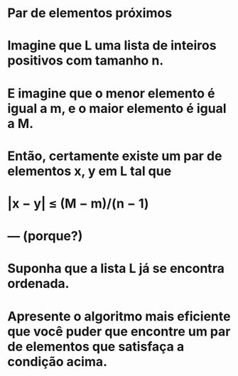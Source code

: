 # Par de elementos próximos
# Imagine que L uma lista de inteiros positivos com tamanho n.
# E imagine que o menor elemento é igual a m, e o maior elemento é igual a M.
# Então, certamente existe um par de elementos x, y em L tal que
# |x − y| ≤ (M − m)/(n − 1)
# — (porque?)
# Suponha que a lista L já se encontra ordenada.
# Apresente o algoritmo mais eficiente que você puder que encontre um par de elementos que satisfaça a condição acima.
